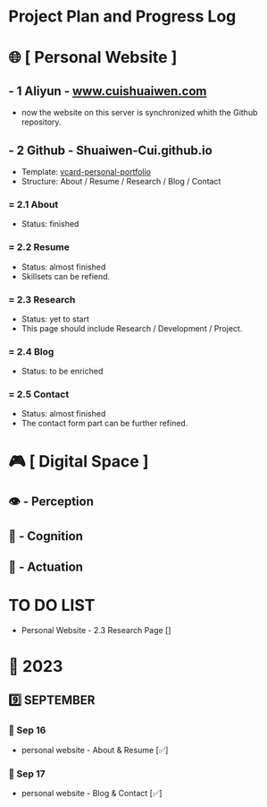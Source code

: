 # Project Plan and Progress Log

# 🌐 [ Personal Website ]

## - 1 Aliyun - www.cuishuaiwen.com
- now the website on this server is synchronized whith the Github repository.

## - 2 Github - Shuaiwen-Cui.github.io

- Template: [vcard-personal-portfolio](https://github.com/codewithsadee/vcard-personal-portfolio/tree/master)
- Structure: About / Resume / Research / Blog / Contact
### = 2.1 About
- Status: finished
  
### = 2.2 Resume
- Status: almost finished
- Skillsets can be refiend.

### = 2.3 Research
- Status: yet to start
- This page should include Research / Development / Project.

### = 2.4 Blog
- Status: to be enriched

### = 2.5 Contact
- Status: almost finished
- The contact form part can be further refined.

# 🎮 [ Digital Space ]

## 👁 - Perception

## 🧠 - Cognition

## 🦾 - Actuation


# TO DO LIST
- Personal Website - 2.3 Research Page []

# 📅 2023
## 9️⃣ SEPTEMBER
### 🚀 Sep 16
- personal website - About & Resume [✅]

### 🚀 Sep 17
- personal website - Blog & Contact [✅]



